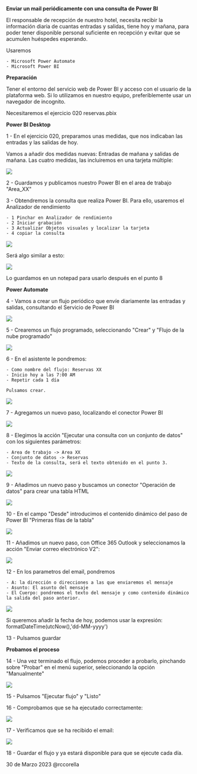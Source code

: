 ﻿

**Enviar un mail periódicamente con una consulta de Power BI**

El responsable de recepción de nuestro hotel, necesita recibir la información diaria de cuantas entradas y salidas, tiene hoy y mañana, para poder tener disponible personal suficiente en recepción y evitar que se acumulen huéspedes esperando.

Usaremos

	- Microsoft Power Automate
	- Microsoft Power BI


**Preparación**

Tener el entorno del servicio web de Power BI y acceso con el usuario de la plataforma web.  Si lo utilizamos en nuestro equipo, preferiblemente usar un navegador de incognito.

Necesitaremos el ejercicio 020 reservas.pbix

**Power BI Desktop**

1 - En el ejercicio 020, preparamos unas medidas, que nos indicaban las entradas y las salidas de hoy.

Vamos a añadir dos medidas nuevas: Entradas de mañana y salidas de mañana.  Las cuatro medidas, las incluiremos en una tarjeta múltiple:


![](Recursos/multicard.png)

2 - Guardamos y publicamos nuestro Power BI en el area de trabajo "Area_XX"


3 - Obtendremos la consulta que realiza Power BI.  Para ello, usaremos el Analizador de rendimiento

	- 1 Pinchar en Analizador de rendimiento
	- 2 Iniciar grabación
	- 3 Actualizar Objetos visuales y localizar la tarjeta 
	- 4 copiar la consulta
	
![](Recursos/consulta.png)

Será algo similar a esto:

![](Recursos/consultadax.png)

Lo guardamos en un notepad para usarlo después en el punto 8


**Power Automate**

4 - Vamos a crear un flujo periódico que envíe diariamente las entradas y salidas, consultando el Servicio de Power BI

![](Recursos/powerautomate.png)

5 - Crearemos un flujo programado, seleccionando "Crear" y "Flujo de la nube programado"

![](Recursos/programado.png)

6 - En el asistente le pondremos:

	- Como nombre del flujo: Reservas XX
	- Inicio hoy a las 7:00 AM
	- Repetir cada 1 día
	
	Pulsamos crear.

![](Recursos/wizard.png)

7 - Agregamos un nuevo paso, localizando el conector Power BI

![](Recursos/pasopower.png)

8 - Elegimos la acción "Ejecutar una consulta con un conjunto de datos" con los siguientes parámetros:

	- Area de trabajo -> Area XX
	- Conjunto de datos -> Reservas
	- Texto de la consulta, será el texto obtenido en el punto 3.
	
![](Recursos/consultaconjunto.png)

9 - Añadimos un nuevo paso y buscamos un conector "Operación de datos" para crear una tabla HTML 

![](Recursos/datos.png)

10 - En el campo "Desde" introducimos el contenido dinámico del paso de Power BI "Primeras filas de la tabla"

![](Recursos/filas.png)

11 - Añadimos un nuevo paso, con Office 365 Outlook y seleccionamos la acción "Enviar correo electrónico V2":

![](Recursos/email.png)

12 - En los parametros del email, pondremos

	- A: la dirección o direcciones a las que enviaremos el mensaje
	- Asunto: El asunto del mensaje
	- El Cuerpo: pondremos el texto del mensaje y como contenido dinámico la salida del paso anterior.

![](Recursos/email2.png)

Si queremos añadir la fecha de hoy, podemos usar la expresión:  formatDateTime(utcNow(),'dd-MM-yyyy')

13 - Pulsamos guardar

**Probamos el proceso**

14 - Una vez terminado el flujo, podemos proceder a probarlo, pinchando sobre "Probar" en el menú superior, seleccionando la opción "Manualmente"

![](Recursos/probar.png)

15 - Pulsamos "Ejecutar flujo" y "Listo"

16 - Comprobamos que se ha ejecutado correctamente:

![](Recursos/correcto.png)

17 - Verificamos que se ha recibido el email:

![](Recursos/emailrecibido.png)

18 - Guardar el flujo y ya estará disponible para que se ejecute cada día.


30 de Marzo 2023        @rccorella
